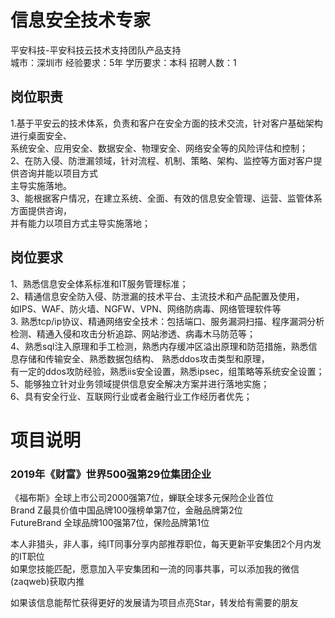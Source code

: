 # 信息安全技术专家
平安科技-平安科技云技术支持团队产品支持  
城市：深圳市 经验要求：5年 学历要求：本科  招聘人数：1

## 岗位职责
1.基于平安云的技术体系，负责和客户在安全方面的技术交流，针对客户基础架构进行桌面安全、   
系统安全、应用安全、数据安全、物理安全、网络安全等的风险评估和控制；   
2、在防入侵、防泄漏领域，针对流程、机制、策略、架构、监控等方面对客户提供咨询并能以项目方式   
  主导实施落地。   
3、能根据客户情况，在建立系统、全面、有效的信息安全管理、运营、监管体系方面提供咨询，   
并有能力以项目方式主导实施落地；

## 岗位要求
1、熟悉信息安全体系标准和IT服务管理标准；   
2、精通信息安全防入侵、防泄漏的技术平台、主流技术和产品配置及使用，   
如IPS、WAF、防火墙、NGFW、VPN、网络防病毒、网络管理软件等   
3. 熟悉tcp/ip协议、精通网络安全技术：包括端口、服务漏洞扫描、程序漏洞分析检测、精通入侵和攻击分析追踪、网站渗透、病毒木马防范等；   
4、熟悉sql注入原理和手工检测，熟悉内存缓冲区溢出原理和防范措施，熟悉信息存储和传输安全、熟悉数据包结构、  熟悉ddos攻击类型和原理，   
有一定的ddos攻防经验，熟悉iis安全设置，熟悉ipsec，组策略等系统安全设置；   
5、能够独立针对业务领域提供信息安全解决方案并进行落地实施；   
6、具有安全行业、互联网行业或者金融行业工作经历者优先；

# 项目说明

### 2019年《财富》世界500强第29位集团企业
《福布斯》全球上市公司2000强第7位，蝉联全球多元保险企业首位  
Brand Z最具价值中国品牌100强榜单第7位，金融品牌第2位  
FutureBrand 全球品牌100强第7位，保险品牌第1位

本人非猎头，非人事，纯IT同事分享内部推荐职位，每天更新平安集团2个月内发的IT职位  
如果您技能匹配，愿意加入平安集团和一流的同事共事，可以添加我的微信(zaqweb)获取内推 

如果该信息能帮忙获得更好的发展请为项目点亮Star，转发给有需要的朋友




